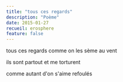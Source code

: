 ```yaml
---
title: "tous ces regards"
description: "Poème"
date: 2015-01-27
recueil: erosphere
feature: false
---
```


tous ces regards
comme on les sème au vent

ils sont partout
et me torturent

comme autant d'on s'aime refoulés
